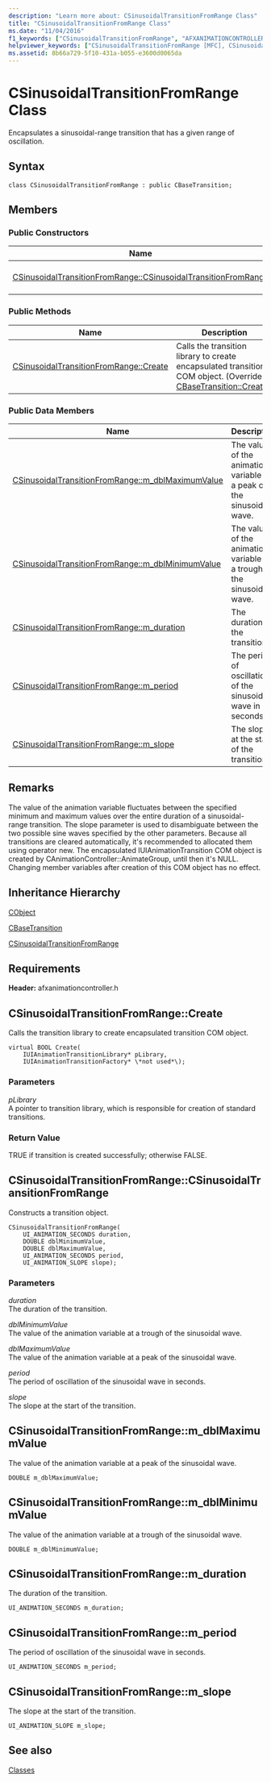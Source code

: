 ```yaml
---
description: "Learn more about: CSinusoidalTransitionFromRange Class"
title: "CSinusoidalTransitionFromRange Class"
ms.date: "11/04/2016"
f1_keywords: ["CSinusoidalTransitionFromRange", "AFXANIMATIONCONTROLLER/CSinusoidalTransitionFromRange", "AFXANIMATIONCONTROLLER/CSinusoidalTransitionFromRange::CSinusoidalTransitionFromRange", "AFXANIMATIONCONTROLLER/CSinusoidalTransitionFromRange::Create", "AFXANIMATIONCONTROLLER/CSinusoidalTransitionFromRange::m_dblMaximumValue", "AFXANIMATIONCONTROLLER/CSinusoidalTransitionFromRange::m_dblMinimumValue", "AFXANIMATIONCONTROLLER/CSinusoidalTransitionFromRange::m_duration", "AFXANIMATIONCONTROLLER/CSinusoidalTransitionFromRange::m_period", "AFXANIMATIONCONTROLLER/CSinusoidalTransitionFromRange::m_slope"]
helpviewer_keywords: ["CSinusoidalTransitionFromRange [MFC], CSinusoidalTransitionFromRange", "CSinusoidalTransitionFromRange [MFC], Create", "CSinusoidalTransitionFromRange [MFC], m_dblMaximumValue", "CSinusoidalTransitionFromRange [MFC], m_dblMinimumValue", "CSinusoidalTransitionFromRange [MFC], m_duration", "CSinusoidalTransitionFromRange [MFC], m_period", "CSinusoidalTransitionFromRange [MFC], m_slope"]
ms.assetid: 8b66a729-5f10-431a-b055-e3600d0065da
---
```

# CSinusoidalTransitionFromRange Class

Encapsulates a sinusoidal-range transition that has a given range of oscillation.

## Syntax

```
class CSinusoidalTransitionFromRange : public CBaseTransition;
```

## Members

### Public Constructors

|Name|Description|
|----------|-----------------|
|[CSinusoidalTransitionFromRange::CSinusoidalTransitionFromRange](#csinusoidaltransitionfromrange)|Constructs a transition object.|

### Public Methods

|Name|Description|
|----------|-----------------|
|[CSinusoidalTransitionFromRange::Create](#create)|Calls the transition library to create encapsulated transition COM object. (Overrides [CBaseTransition::Create](../../mfc/reference/cbasetransition-class.md#create).)|

### Public Data Members

|Name|Description|
|----------|-----------------|
|[CSinusoidalTransitionFromRange::m_dblMaximumValue](#m_dblmaximumvalue)|The value of the animation variable at a peak of the sinusoidal wave.|
|[CSinusoidalTransitionFromRange::m_dblMinimumValue](#m_dblminimumvalue)|The value of the animation variable at a trough of the sinusoidal wave.|
|[CSinusoidalTransitionFromRange::m_duration](#m_duration)|The duration of the transition.|
|[CSinusoidalTransitionFromRange::m_period](#m_period)|The period of oscillation of the sinusoidal wave in seconds.|
|[CSinusoidalTransitionFromRange::m_slope](#m_slope)|The slope at the start of the transition.|

## Remarks

The value of the animation variable fluctuates between the specified minimum and maximum values over the entire duration of a sinusoidal-range transition. The slope parameter is used to disambiguate between the two possible sine waves specified by the other parameters. Because all transitions are cleared automatically, it's recommended to allocated them using operator new. The encapsulated IUIAnimationTransition COM object is created by CAnimationController::AnimateGroup, until then it's NULL. Changing member variables after creation of this COM object has no effect.

## Inheritance Hierarchy

[CObject](../../mfc/reference/cobject-class.md)

[CBaseTransition](../../mfc/reference/cbasetransition-class.md)

[CSinusoidalTransitionFromRange](../../mfc/reference/csinusoidaltransitionfromrange-class.md)

## Requirements

**Header:** afxanimationcontroller.h

## <a name="create"></a> CSinusoidalTransitionFromRange::Create

Calls the transition library to create encapsulated transition COM object.

```
virtual BOOL Create(
    IUIAnimationTransitionLibrary* pLibrary,
    IUIAnimationTransitionFactory* \*not used*\);
```

### Parameters

*pLibrary*<br/>
A pointer to transition library, which is responsible for creation of standard transitions.

### Return Value

TRUE if transition is created successfully; otherwise FALSE.

## <a name="csinusoidaltransitionfromrange"></a> CSinusoidalTransitionFromRange::CSinusoidalTransitionFromRange

Constructs a transition object.

```
CSinusoidalTransitionFromRange(
    UI_ANIMATION_SECONDS duration,
    DOUBLE dblMinimumValue,
    DOUBLE dblMaximumValue,
    UI_ANIMATION_SECONDS period,
    UI_ANIMATION_SLOPE slope);
```

### Parameters

*duration*<br/>
The duration of the transition.

*dblMinimumValue*<br/>
The value of the animation variable at a trough of the sinusoidal wave.

*dblMaximumValue*<br/>
The value of the animation variable at a peak of the sinusoidal wave.

*period*<br/>
The period of oscillation of the sinusoidal wave in seconds.

*slope*<br/>
The slope at the start of the transition.

## <a name="m_dblmaximumvalue"></a> CSinusoidalTransitionFromRange::m_dblMaximumValue

The value of the animation variable at a peak of the sinusoidal wave.

```
DOUBLE m_dblMaximumValue;
```

## <a name="m_dblminimumvalue"></a> CSinusoidalTransitionFromRange::m_dblMinimumValue

The value of the animation variable at a trough of the sinusoidal wave.

```
DOUBLE m_dblMinimumValue;
```

## <a name="m_duration"></a> CSinusoidalTransitionFromRange::m_duration

The duration of the transition.

```
UI_ANIMATION_SECONDS m_duration;
```

## <a name="m_period"></a> CSinusoidalTransitionFromRange::m_period

The period of oscillation of the sinusoidal wave in seconds.

```
UI_ANIMATION_SECONDS m_period;
```

## <a name="m_slope"></a> CSinusoidalTransitionFromRange::m_slope

The slope at the start of the transition.

```
UI_ANIMATION_SLOPE m_slope;
```

## See also

[Classes](../../mfc/reference/mfc-classes.md)
